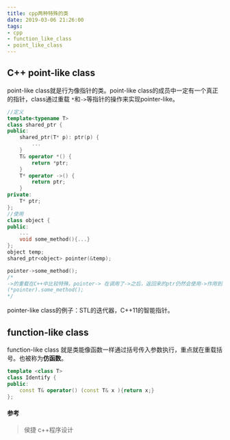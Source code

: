 ```yaml
---
title: cpp两种特殊的类
date: 2019-03-06 21:26:00
tags:
- cpp
- function_like_class
- point_like_class
---
```

## C++ point-like class

point-like class就是行为像指针的类。point-like class的成员中一定有一个真正的指针，class通过重载 `*`和`->`等指针的操作来实现pointer-like。

```cpp
//定义
template<typename T>
class shared_ptr {
public:
	shared_ptr(T* p): ptr(p) {
		...
	}
	T& operator *() {
		return *ptr;
	}
	T* operator ->() {
		return ptr;
	}
private:
	T* ptr;
};
//使用
class object {
public:
	...
	void some_method(){...}
};
object temp;
shared_ptr<object> pointer(&temp);

pointer->some_method(); 
/*
->的重载在C++中比较特殊，pointer-> 在调用了->之后，返回来的ptr仍然会使用->作用到some_method;
(*pointer).some_method();
*/
```
pointer-like class的例子：STL的迭代器，C++11的智能指针。

## function-like class

function-like class 就是类能像函数一样通过括号传入参数执行，重点就在重载括号。也被称为**仿函数**。
```cpp
template <class T>
class Identify {
public:
	const T& operator() (const T& x ){return x;}
};
```

#### 参考
> 侯捷 c++程序设计
